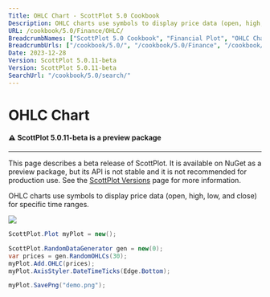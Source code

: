 ```yaml
---
Title: OHLC Chart - ScottPlot 5.0 Cookbook
Description: OHLC charts use symbols to display price data (open, high, low, and close) for specific time ranges.
URL: /cookbook/5.0/Finance/OHLC/
BreadcrumbNames: ["ScottPlot 5.0 Cookbook", "Financial Plot", "OHLC Chart"]
BreadcrumbUrls: ["/cookbook/5.0/", "/cookbook/5.0/Finance", "/cookbook/5.0/Finance/OHLC"]
Date: 2023-12-28
Version: ScottPlot 5.0.11-beta
Version: ScottPlot 5.0.11-beta
SearchUrl: "/cookbook/5.0/search/"
---
```


# OHLC Chart



<div class='alert alert-warning' role='alert'><h4 class='alert-heading py-0 my-0'>⚠️ ScottPlot 5.0.11-beta is a preview package</h4><hr /><p class='mb-0'><span class='fw-semibold'>This page describes a beta release of ScottPlot.</span> It is available on NuGet as a preview package, but its API is not stable and it is not recommended for production use. See the <a href='https://scottplot.net/versions/'>ScottPlot Versions</a> page for more information. </p></div>



OHLC charts use symbols to display price data (open, high, low, and close) for specific time ranges.

[![](/cookbook/5.0/images/OHLC.png)](/cookbook/5.0/images/OHLC.png)

```cs
ScottPlot.Plot myPlot = new();

ScottPlot.RandomDataGenerator gen = new(0);
var prices = gen.RandomOHLCs(30);
myPlot.Add.OHLC(prices);
myPlot.AxisStyler.DateTimeTicks(Edge.Bottom);

myPlot.SavePng("demo.png");

```

